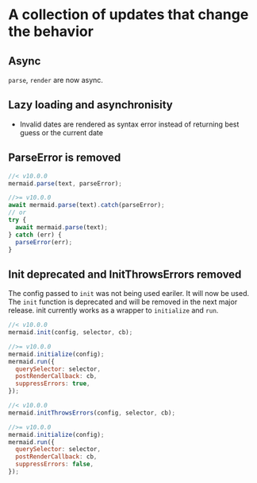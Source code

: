 # A collection of updates that change the behavior

## Async

`parse`, `render` are now async.

## Lazy loading and asynchronisity

- Invalid dates are rendered as syntax error instead of returning best guess or the current date

## ParseError is removed

```js
//< v10.0.0
mermaid.parse(text, parseError);

//>= v10.0.0
await mermaid.parse(text).catch(parseError);
// or
try {
  await mermaid.parse(text);
} catch (err) {
  parseError(err);
}
```

## Init deprecated and InitThrowsErrors removed

The config passed to `init` was not being used eariler.
It will now be used.
The `init` function is deprecated and will be removed in the next major release.
init currently works as a wrapper to `initialize` and `run`.

```js
//< v10.0.0
mermaid.init(config, selector, cb);

//>= v10.0.0
mermaid.initialize(config);
mermaid.run({
  querySelector: selector,
  postRenderCallback: cb,
  suppressErrors: true,
});
```

```js
//< v10.0.0
mermaid.initThrowsErrors(config, selector, cb);

//>= v10.0.0
mermaid.initialize(config);
mermaid.run({
  querySelector: selector,
  postRenderCallback: cb,
  suppressErrors: false,
});
```
